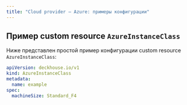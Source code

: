 ```yaml
---
title: "Cloud provider — Azure: примеры конфигурации"
---
```


## Пример custom resource `AzureInstanceClass`

Ниже представлен простой пример конфигурации custom resource `AzureInstanceClass`:

```yaml
apiVersion: deckhouse.io/v1
kind: AzureInstanceClass
metadata:
  name: example
spec:
  machineSize: Standard_F4
```
